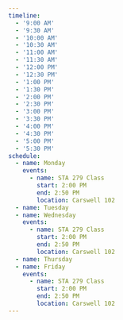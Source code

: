 ```yaml
---
timeline:
  - '9:00 AM'
  - '9:30 AM'
  - '10:00 AM'
  - '10:30 AM'
  - '11:00 AM'
  - '11:30 AM'
  - '12:00 PM'
  - '12:30 PM'
  - '1:00 PM'
  - '1:30 PM'
  - '2:00 PM'
  - '2:30 PM'
  - '3:00 PM'
  - '3:30 PM'
  - '4:00 PM'
  - '4:30 PM'
  - '5:00 PM'
  - '5:30 PM'
schedule:
  - name: Monday
    events:
      - name: STA 279 Class
        start: 2:00 PM
        end: 2:50 PM
        location: Carswell 102
  - name: Tuesday
  - name: Wednesday
    events:
      - name: STA 279 Class
        start: 2:00 PM
        end: 2:50 PM
        location: Carswell 102
  - name: Thursday
  - name: Friday
    events:
      - name: STA 279 Class
        start: 2:00 PM
        end: 2:50 PM
        location: Carswell 102
---
```

